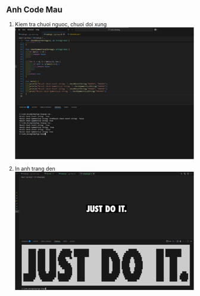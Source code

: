 ## Anh Code Mau

1. Kiem tra chuoi nguoc, chuoi doi xung
   ![Anh ket qua 1](loop1.png)

2. In anh trang den
   ![Anh ket qua 2](<anh code mau.png>)
